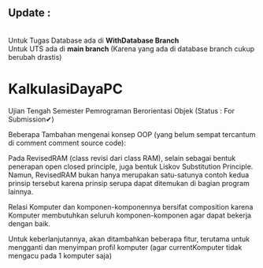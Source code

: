 ## Update :
<br>Untuk Tugas Database ada di <b> WithDatabase Branch</b>
<br>Untuk UTS ada di <b> main branch </b> (Karena yang ada di database branch cukup berubah drastis)

# KalkulasiDayaPC
Ujian Tengah Semester Pemrograman Berorientasi Objek (Status : For Submission✔)

Beberapa Tambahan mengenai konsep OOP (yang belum sempat tercantum di comment comment source code):

Pada RevisedRAM (class revisi dari class RAM), selain sebagai bentuk penerapan open closed principle, juga bentuk Liskov Substitution Principle. Namun, RevisedRAM bukan hanya merupakan satu-satunya contoh kedua prinsip tersebut karena prinsip serupa dapat ditemukan di bagian program lainnya.

Relasi Komputer dan komponen-komponennya bersifat composition karena Komputer membutuhkan seluruh komponen-komponen agar dapat bekerja dengan baik.

Untuk keberlanjutannya, akan ditambahkan beberapa fitur, terutama untuk mengganti dan menyimpan profil komputer (agar currentKomputer tidak mengacu pada 1 komputer saja)
